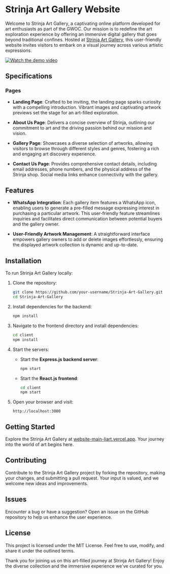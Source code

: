 # Strinja Art Gallery Website

Welcome to Strinja Art Gallery, a captivating online platform developed for art enthusiasts as part of the GWOC. Our mission is to redefine the art exploration experience by offering an immersive digital gallery that goes beyond traditional confines. Hosted at [Strinja Art Gallery](https://website-main-liart.vercel.app), this user-friendly website invites visitors to embark on a visual journey across various artistic expressions.

[![Watch the demo video](https://i.imgur.com/pvQzZRY.png)](https://drive.google.com/file/d/1_yMYcT7GSc78mRAMM62MV13ZG6ZGKjhe/view)

## Specifications

### Pages

- **Landing Page**: Crafted to be inviting, the landing page sparks curiosity with a compelling introduction. Vibrant images and captivating artwork previews set the stage for an art-filled exploration.

- **About Us Page**: Delivers a concise overview of Strinja, outlining our commitment to art and the driving passion behind our mission and vision.

- **Gallery Page**: Showcases a diverse selection of artworks, allowing visitors to browse through different styles and genres, fostering a rich and engaging art discovery experience.

- **Contact Us Page**: Provides comprehensive contact details, including email addresses, phone numbers, and the physical address of the Strinja shop. Social media links enhance connectivity with the gallery.

## Features

- **WhatsApp Integration**: Each gallery item features a WhatsApp icon, enabling users to generate a pre-filled message expressing interest in purchasing a particular artwork. This user-friendly feature streamlines inquiries and facilitates direct communication between potential buyers and the gallery owner.

- **User-Friendly Artwork Management**: A straightforward interface empowers gallery owners to add or delete images effortlessly, ensuring the displayed artwork collection is dynamic and up-to-date.

## Installation

To run Strinja Art Gallery locally:

1. Clone the repository:
   ```bash
   git clone https://github.com/your-username/Strinja-Art-Gallery.git
   cd Strinja-Art-Gallery
   ```

2. Install dependencies for the backend:
   ```bash
   npm install
   ```

3. Navigate to the frontend directory and install dependencies:
   ```bash
   cd client
   npm install
   ```

4. Start the servers:
   - Start the **Express.js backend server**:
     ```bash
     npm start
     ```
   - Start the **React.js frontend**:
     ```bash
     cd client
     npm start
     ```

5. Open your browser and visit:
   ```
   http://localhost:3000
   ```

## Getting Started

Explore the Strinja Art Gallery at [website-main-liart.vercel.app](https://website-main-liart.vercel.app). Your journey into the world of art begins here.

## Contributing

Contribute to the Strinja Art Gallery project by forking the repository, making your changes, and submitting a pull request. Your input is valued, and we welcome new ideas and improvements.

## Issues

Encounter a bug or have a suggestion? Open an issue on the GitHub repository to help us enhance the user experience.

## License

This project is licensed under the MIT License. Feel free to use, modify, and share it under the outlined terms.

Thank you for joining us on this art-filled journey at Strinja Art Gallery! Enjoy the diverse collection and the immersive experience we've curated for you.

